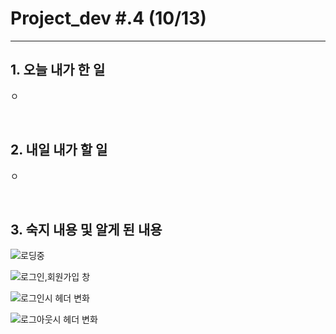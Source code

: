 # Project_dev #.4 (10/13)

---

## 1. 오늘 내가 한 일

ㅇ

<br />

## 2. 내일 내가 할 일

ㅇ


<br />

## 3. 숙지 내용 및 알게 된 내용

![로딩중](https://user-images.githubusercontent.com/75570030/137005781-a8d09c5b-cef1-4087-9446-bbdfb18211c0.gif)

![로그인,회원가입 창](https://user-images.githubusercontent.com/75570030/137005810-1ca3e483-ffa6-4d8d-b4b8-4b27eb33ade2.gif)


![로그인시 헤더 변화](https://user-images.githubusercontent.com/75570030/137005828-d77da413-cd0b-45de-b67c-ae30fb072c9f.gif)

![로그아웃시 헤더 변화](https://user-images.githubusercontent.com/75570030/137005838-6083766c-5494-46e2-8499-7893e1a3b6cd.gif)